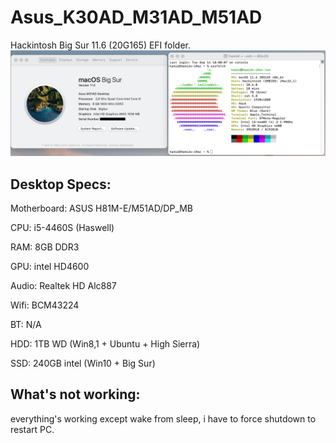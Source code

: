 # Asus_K30AD_M31AD_M51AD
Hackintosh Big Sur 11.6 (20G165) EFI folder.
<img src="https://github.com/driversat/Asus_K30AD_M31AD/blob/main/properties.png">

## Desktop Specs:

Motherboard: ASUS H81M-E/M51AD/DP_MB

CPU: i5-4460S (Haswell)

RAM: 8GB DDR3

GPU: intel HD4600

Audio: Realtek HD Alc887

Wifi: BCM43224

BT: N/A

HDD: 1TB WD (Win8,1 + Ubuntu + High Sierra)

SSD: 240GB intel (Win10 + Big Sur)

## What's not working:
everything's working except wake from sleep, i have to force shutdown to restart PC.
